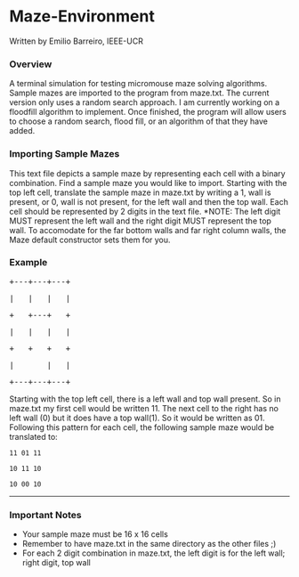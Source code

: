 # Maze-Environment
Written by Emilio Barreiro, IEEE-UCR

### Overview
A terminal simulation for testing micromouse maze solving algorithms. Sample mazes are imported to the program from maze.txt.
The current version only uses a random search approach. I am currently working on a floodfill algorithm to implement. Once finished, the program will allow users to choose a random search, flood fill, or an algorithm of that they have added.

### Importing Sample Mazes
This text file depicts a sample maze by representing each cell with a binary combination. Find a sample maze you would like to import. Starting with the top left cell, translate the sample maze in maze.txt by writing a 1, wall is present, or 0, wall is not present, for the left wall and then the top wall. Each cell should be represented by 2 digits in the text file.
*NOTE: The left digit MUST represent the left wall and the right digit MUST represent the top wall.
To accomodate for the far bottom walls and far right column walls, the Maze default constructor sets them for you. 

### Example


<pre>+---+---+---+</pre>
<pre>|   |   |   |</pre>
<pre>+   +---+   +</pre>
<pre>|   |   |   |</pre>
<pre>+   +   +   +</pre>
<pre>|       |   |</pre>
<pre>+---+---+---+</pre>




Starting with the top left cell, there is a left wall and top wall present. So in maze.txt my first cell would be written 11.
The next cell to the right has no left wall (0) but it does have a top wall(1). So it would be written as 01. Following this pattern for each cell, the following sample maze would be translated to:

`11 01 11`

`10 11 10`

`10 00 10`

----------------------------------------
### Important Notes

- Your sample maze must be 16 x 16 cells
- Remember to have maze.txt in the same directory as the other files ;)
- For each 2 digit combination in maze.txt, the left digit is for the left wall; right digit, top wall





